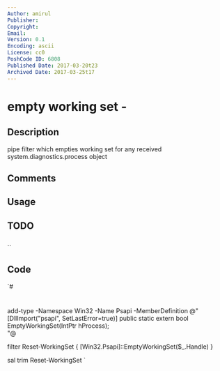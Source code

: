 ```yaml
---
Author: amirul
Publisher: 
Copyright: 
Email: 
Version: 0.1
Encoding: ascii
License: cc0
PoshCode ID: 6808
Published Date: 2017-03-20t23
Archived Date: 2017-03-25t17
---
```


# empty working set - 

## Description

pipe filter which empties working set for any received system.diagnostics.process object

## Comments



## Usage



## TODO



## 

``

## Code

`#
 #
 
 add-type -Namespace Win32 -Name Psapi -MemberDefinition @"
 [DllImport("psapi", SetLastError=true)]
 public static extern bool EmptyWorkingSet(IntPtr hProcess);    
 "@
  
 filter Reset-WorkingSet {
     [Win32.Psapi]::EmptyWorkingSet($_.Handle)
 }
  
 sal trim Reset-WorkingSet
`

